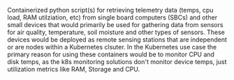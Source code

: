 Containerized python script(s) for retrieving telemetry data (temps, cpu load, RAM utilziation, etc) from single board computers (SBCs) and other small devices that would primarily be used for gathering data from sensors for air quality, temperature, soil moisture and other types of sensors. These devices would be deployed as remote sensing stations that are independent or are nodes within a Kubernetes clsuter. In the Kubernetes use case the primary reason for using these containers would be to monitor CPU and disk temps, as the k8s monitoring solutions don't monitor device temps, just utilization metrics like RAM, Storage and CPU. 